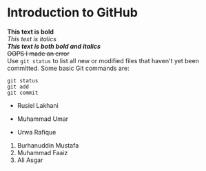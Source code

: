 # Introduction to GitHub
**This text is bold**\
*This text is italics*\
***This text is both bold and italics***\
~~OOPS I made an error~~ \
Use `git status` to list all new or modified files that haven't yet been committed.
Some basic Git commands are:
```
git status
git add
git commit
```
- Rusiel Lakhani
* Muhammad Umar
+ Urwa Rafique
1. Burhanuddin Mustafa
2. Muhammad Faaiz
3. Ali Asgar
